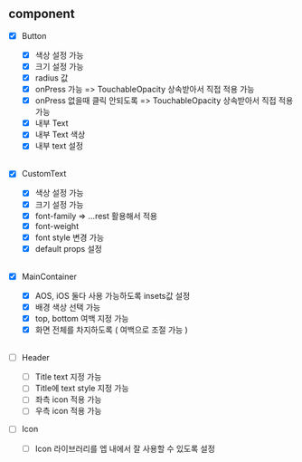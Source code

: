 ## component

- [x] Button

  - [x] 색상 설정 가능
  - [x] 크기 설정 가능
  - [x] radius 값
  - [x] onPress 가능 => TouchableOpacity 상속받아서 직접 적용 가능
  - [x] onPress 없을때 클릭 안되도록 => TouchableOpacity 상속받아서 직접 적용 가능
  - [x] 내부 Text
  - [x] 내부 Text 색상
  - [x] 내부 text 설정
        <br>
        <br>

- [x] CustomText

  - [x] 색상 설정 가능
  - [x] 크기 설정 가능
  - [x] font-family => ...rest 활용해서 적용
  - [x] font-weight
  - [x] font style 변경 가능
  - [x] default props 설정
        <br>
        <br>

- [x] MainContainer
  - [x] AOS, iOS 둘다 사용 가능하도록 insets값 설정
  - [x] 배경 색상 선택 가능
  - [x] top, bottom 여백 지정 가능
  - [x] 화면 전체를 차지하도록 ( 여백으로 조절 가능 )
        <br>
        <br>
- [ ] Header

  - [ ] Title text 지정 가능
  - [ ] Title에 text style 지정 가능
  - [ ] 좌측 icon 적용 가능
  - [ ] 우측 icon 적용 가능

- [ ] Icon
  - [ ] Icon 라이브러리를 엡 내에서 잘 사용할 수 있도록 설정
